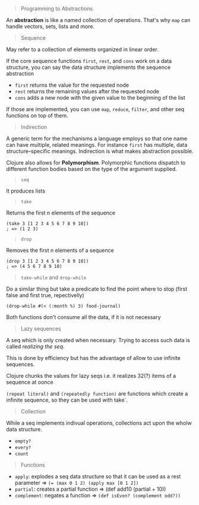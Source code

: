 > Programming to Abstractions

An **abstraction** is like a named collection of operations. That's why `map` can handle vectors, sets, lists and more.

> Sequence

May refer to a collection of elements organized in linear order.

If the core sequence functions `first`, `rest`, and `cons` work on a data structure, you can say the data structure implements the sequence abstraction

* `first` returns the value for the requested node
* `rest` returns the remaining values after the requested node
* `cons` adds a new node with the given value to the beginning of the list

If those are implemented, you can use `map`, `reduce`, `filter`, and other seq functions on top of them.

> Indirection

A generic term for the mechanisms a language employs so that one name can have multiple, related meanings. For instance `first` has multiple, data structure–specific meanings. Indirection is what makes abstraction possible.

Clojure also allows for **Polymorphism**. Polymorphic functions dispatch to different function bodies based on the type of the argument supplied.

> `seq`

It produces lists

> `take`

Returns the first n elements of the sequence

```
(take 3 [1 2 3 4 5 6 7 8 9 10])
; => (1 2 3)
```

> `drop`

Removes the first n elements of a sequence

```
(drop 3 [1 2 3 4 5 6 7 8 9 10])
; => (4 5 6 7 8 9 10)
```

> `take-while` and `drop-while`

Do a similar thing but take a predicate to find the point where to stop (first false and first true, repectivelly)

`(drop-while #(< (:month %) 3) food-journal)`

Both functions don't consume all the data, if it is not necessary

> Lazy sequences

A seq which is only created when necessary. Trying to access such data is called *realizing the seq*.

This is done by efficiency but has the advantage of allow to use infinite sequences.

Clojure chunks the values for lazy seqs i.e. it realizes 32(?) items of a sequence at oonce

`(repeat literal)` and `(repeatedly function)` are functions which create a infinite sequence, so they can be used with take`.

> Collection

While a seq implements indivual operations, collections act upon the wholw data structure.

* `empty?`
* `every?`
* `count`

> Functions

* `apply`: explodes a seq data structure so that it can be used as a rest parameter => `(= (max 0 1 2) (apply max [0 1 2])`
* `partial`: creates a partial function => (def add10 (partial + 10))
* `complement`: negates a function => `(def isEven? (complement odd?))`
